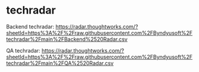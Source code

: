 # techradar

Backend techradar: https://radar.thoughtworks.com/?sheetId=https%3A%2F%2Fraw.githubusercontent.com%2FByndyusoft%2Ftechradar%2Fmain%2FBackend%2520Radar.csv

QA techradar: https://radar.thoughtworks.com/?sheetId=https%3A%2F%2Fraw.githubusercontent.com%2FByndyusoft%2Ftechradar%2Fmain%2FQA%2520Radar.csv
